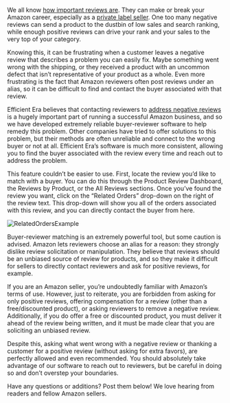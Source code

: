 We all know [how important reviews are](https://efficientera.com/blog/2015/08/start-paying-attention-to-your-amazon-reviews.html). They can make or break your Amazon career, especially as a [private label seller](https://efficientera.com/blog/2015/08/5-reasons-you-should-be-a-private-label.html). One too many negative reviews can send a product to the dustbin of low sales and search ranking, while enough positive reviews can drive your rank and your sales to the very top of your category. 
	
Knowing this, it can be frustrating when a customer leaves a negative review that describes a problem you can easily fix. Maybe something went wrong with the shipping, or they received a product with an uncommon defect that isn’t representative of your product as a whole. Even more frustrating is the fact that Amazon reviewers often post reviews under an alias, so it can be difficult to find and contact the buyer associated with that review. 

Efficient Era believes that contacting reviewers to [address negative reviews](https://efficientera.com/blog/2015/08/3-steps-to-changing-a-negative-amazon-review.html) is a hugely important part of running a successful Amazon business, and so we have developed extremely reliable buyer-reviewer software to help remedy this problem. Other companies have tried to offer solutions to this problem, but their methods are often unreliable and connect to the wrong buyer or not at all. Efficient Era’s software is much more consistent, allowing you to find the buyer associated with the review every time and reach out to address the problem.

This feature couldn’t be easier to use. First, locate the review you’d like to match with a buyer. You can do this through the Product Review Dashboard, the Reviews by Product, or the All Reviews sections. Once you’ve found the review you want, click on the “Related Orders” drop-down on the right of the review text. This drop-down will show you all of the orders associated with this review, and you can directly contact the buyer from here. 

![RelatedOrdersExample](/images/blog/2016/06/RelatedOrdersExample.png)

Buyer-reviewer matching is an extremely powerful tool, but some caution is advised. Amazon lets reviewers choose an alias for a reason: they strongly dislike review solicitation or manipulation. They believe that reviews should be an unbiased source of review for products, and so they make it difficult for sellers to directly contact reviewers and ask for positive reviews, for example. 

If you are an Amazon seller, you’re undoubtedly familiar with Amazon’s terms of use. However, just to reiterate, you are forbidden from asking for only positive reviews, offering compensation for a review (other than a free/discounted product), or asking reviewers to remove a negative review. Additionally, if you do offer a free or discounted product, you must deliver it ahead of the review being written, and it must be made clear that you are soliciting an unbiased review. 
	
Despite this, asking what went wrong with a negative review or thanking a customer for a positive review (without asking for extra favors), are perfectly allowed and even recommended. You should absolutely take advantage of our software to reach out to reviewers, but be careful in doing so and don’t overstep your boundaries.

Have any questions or additions? Post them below! We love hearing from readers and fellow Amazon sellers.